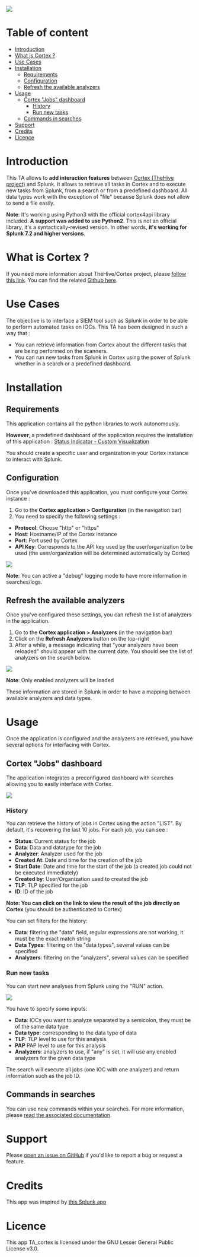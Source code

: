 ![](images/logo.png)

# Table of content
* [ Introduction ](#introduction)  
* [ What is Cortex ? ](#what-is-cortex-)
* [ Use Cases ](#use-cases)
* [ Installation ](#installation)
	* [ Requirements ](#requirements)
	* [ Configuration ](#configuration)
	* [ Refresh the available analyzers ](#refresh-the-available-analyzers)
* [ Usage ](#usage)
	* [ Cortex "Jobs" dashboard ](#cortex-jobs-dashboard)
		* [ History ](#history)
		* [ Run new tasks ](#run-new-tasks)
	* [ Commands in searches ](#commands-in-searches)
* [ Support ](#support)
* [ Credits ](#credits)
* [ Licence ](#licence)

# Introduction
This TA allows to **add interaction features** between [Cortex (TheHive project)](https://thehive-project.org/) and Splunk. It allows to retrieve all tasks in Cortex and to execute new tasks from Splunk, from a search or from a predefined dashboard.
All data types work with the exception of "file" because Splunk does not allow to send a file easily.

**Note**:
It's working using Python3 with the official cortex4api library included.
**A support was added to use Python2**. This is not an official library, it's a syntactically-revised version.
In other words, **it's working for Splunk 7.2 and higher versions**.

# What is Cortex ?
If you need more information about TheHive/Cortex project, please [follow this link](https://thehive-project.org/).
You can find the related [Github here](https://github.com/TheHive-Project/Cortex).

# Use Cases
The objective is to interface a SIEM tool such as Splunk in order to be able to perform automated tasks on IOCs.
This TA has been designed in such a way that :
* You can retrieve information from Cortex about the different tasks that are being performed on the scanners.
* You can run new tasks from Splunk in Cortex using the power of Splunk whether in a search or a predefined dashboard.

# Installation
## Requirements
This application contains all the python libraries to work autonomously.

**However**, a predefined dashboard of the application requires the installation of this application : [Status Indicator - Custom Visualization](https://splunkbase.splunk.com/app/3119/)

You should create a specific user and organization in your Cortex instance to interact with Splunk.

## Configuration
Once you've downloaded this application, you must configure your Cortex instance :

1. Go to the **Cortex application > Configuration** (in the navigation bar)
2. You need to specify the following settings :

* **Protocol**: Choose "http" or "https"
* **Host**: Hostname/IP of the Cortex instance
* **Port**: Port used by Cortex
* **API Key**: Corresponds to the API key used by the user/organization to be used (the user/organization will be determined automatically by Cortex)

![](images/configure.png)

**Note**: You can active a "debug" logging mode to have more information in searches/logs. 

## Refresh the available analyzers
Once you've configured these settings, you can refresh the list of analyzers in the application.

1. Go to the **Cortex application > Analyzers** (in the navigation bar)
2. Click on the **Refresh Analyzers** button on the top-right
3. After a while, a message indicating that "your analyzers have been reloaded" should appear with the current date. You should see the list of analyzers on the search below.

![](images/analyzers.png)

**Note**: Only enabled analyzers will be loaded

These information are stored in Splunk in order to have a mapping between available analyzers and data types.


# Usage
Once the application is configured and the analyzers are retrieved, you have several options for interfacing with Cortex.
## Cortex "Jobs" dashboard
The application integrates a preconfigured dashboard with searches allowing you to easily interface with Cortex.

![](images/jobs_list.png)

### History
You can retrieve the history of jobs in Cortex using the action "LIST". By default, it's recovering the last 10 jobs.
For each job, you can see :
* **Status**: Current status for the job
* **Data**: Data and datatype for the job
* **Analyzer**: Analyzer used for the job
* **Created At**: Date and time for the creation of the job
* **Start Date**: Date and time for the start of the job (a created job could not be executed immediately)
* **Created by**: User/Organization used to created the job
* **TLP**: TLP specified for the job
* **ID**: ID of the job

**Note: You can click on the link to view the result of the job directly on Cortex** (you should be authenticated to Cortex)

You can set filters for the history:
* **Data**: filtering the "data" field, regular expressions are not working, it must be the exact match string
* **Data Types**: filtering on the "data types", several values can be specified
* **Analyzers**: filtering on the "analyzers", several values can be specified

### Run new tasks
You can start new analyses from Splunk using the "RUN" action.

![](images/jobs_run.png)

You have to specify some inputs:
* **Data**: IOCs you want to analyze separated by a semicolon, they must be of the same data type
* **Data type**: corresponding to the data type of data
* **TLP**: TLP level to use for this analysis
* **PAP**  PAP level to use for this analysis
* **Analyzers**: analyzers to use, if "any" is set, it will use any enabled analyzers for the given data type

The search will execute all jobs (one IOC with one analyzer) and return information such as the job ID.

## Commands in searches
You can use new commands within your searches. For more information, please [read the associated documentation](https://github.com/LetMeR00t/TA-cortex/tree/master/docs/commands.md).
# Support
Please [open an issue on GitHub](https://github.com/LetMeR00t/TA-cortex/issues) if you'd like to report a bug or request a feature.

# Credits
This app was inspired by [this Splunk app](https://splunkbase.splunk.com/app/4380/)

# Licence
This app TA_cortex is licensed under the GNU Lesser General Public License v3.0.

